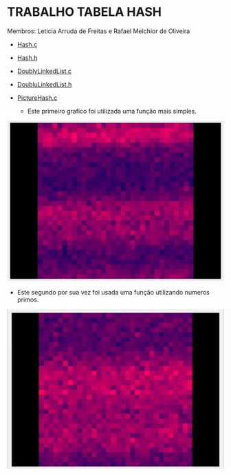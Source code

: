 # TRABALHO TABELA HASH

 Membros: Leticia Arruda de Freitas e Rafael Melchior de Oliveira

- [Hash.c](https://github.com/Rafuel05/Estrutura_de_Dados_2/blob/main/Hash.c)

- [Hash.h](https://github.com/Rafuel05/Estrutura_de_Dados_2/blob/main/Hash.h)

- [DoublyLinkedList.c](https://github.com/Rafuel05/Estrutura_de_Dados_2/blob/main/DoublyLinkedList.c)

- [DoubluLinkedList.h](https://github.com/Rafuel05/Estrutura_de_Dados_2/blob/main/DoublyLinkedList.h)

- [PictureHash.c](https://github.com/Rafuel05/Estrutura_de_Dados_2/blob/main/PictureHash.c)

  - Este primeiro grafico foi utilizada uma função mais simples.
    
![Imagem Ruim](https://github.com/Rafuel05/Estrutura_de_Dados_2/blob/main/img/Grafico_Hash.1.jpeg?raw=true)

  - Este segundo por sua vez foi usada uma função utilizando numeros primos.
    
![Imagem Boa](https://github.com/Rafuel05/Estrutura_de_Dados_2/blob/main/img/Grafico_Hash.2.jpeg?raw=true)
